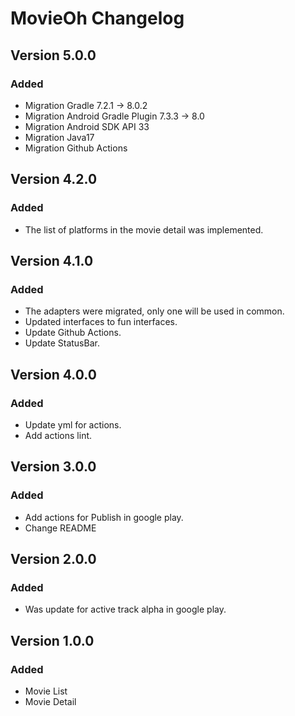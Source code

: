 # MovieOh Changelog

## Version 5.0.0
### Added
- Migration Gradle 7.2.1 -> 8.0.2
- Migration Android Gradle Plugin 7.3.3 -> 8.0
- Migration Android SDK API 33
- Migration Java17
- Migration Github Actions

## Version 4.2.0
### Added
- The list of platforms in the movie detail was implemented.

## Version 4.1.0
### Added
- The adapters were migrated, only one will be used in common.
- Updated interfaces to fun interfaces.
- Update Github Actions.
- Update StatusBar.

## Version 4.0.0
### Added
- Update yml for actions.
- Add actions lint.

## Version 3.0.0
### Added
- Add actions for Publish in google play.
- Change README

## Version 2.0.0
### Added
- Was update for active track alpha in google play.

## Version 1.0.0
### Added
- Movie List
- Movie Detail
